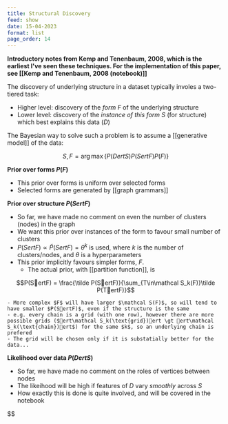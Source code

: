 ```yaml
---
title: Structural Discovery
feed: show
date: 15-04-2023
format: list
page_order: 14
---
```



**Introductory notes from Kemp and Tenenbaum, 2008, which is the earliest I've seen these techniques. For the implementation of this paper, see [[Kemp and Tenenbaum, 2008 (notebook)]]**

The discovery of underlying structure in a dataset typically involes a two-tiered task:
- Higher level: discovery of the *form* $F$ of the underlying structure
- Lower level: discovery of the *instance of this form* $S$ (for structure) which best explains this data ($D$)

The Bayesian way to solve such a problem is to assume a [[generative model]] of the data: 

$$S, F = \arg\max\left\{ P(DertS) P(SertF) P(F) \right\}$$


**Prior over forms $P(F)$**
- This prior over forms is uniform over selected forms
- Selected forms are generated by [[graph grammars]]

**Prior over structure $P(SertF)$**
- So far, we have made no comment on even the number of clusters (nodes) in the graph
- We want this prior over instances of the form to favour small number of clusters
- $P(SertF) \propto \tilde P(SertF) = \theta^k$ is used, where $k$ is the number of clusters/nodes, and $\theta$ is a hyperparameters
- This prior implicitly favours simpler forms, $F$.
	- The actual prior, with [[partition function]], is 

$$P(SertF) = \frac{\tilde P(SertF)}{\sum_{T\in\mathcal S_k(F)}\tilde P(TertF)}$$


	- More complex $F$ will have larger $\mathcal S(F)$, so will tend to have smaller $P(SertF)$, even if the structure is the same
	- e.g. every chain is a grid (with one row), however there are more possible grids ($ert\mathcal S_k(\text{grid})ert \gt ert\mathcal S_k(\text{chain})ert$) for the same $k$, so an underlying chain is prefered
	- The grid will be chosen only if it is substatially better for the data...

**Likelihood over data $P(DertS)$**
- So far, we have made no comment on the roles of vertices between nodes
- The likeihood will be high if features of $D$ vary *smoothly* across $S$
- How exactly this is done is quite involved, and will be covered in the notebook

$$